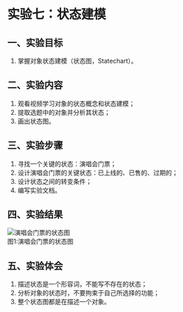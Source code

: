 # 实验七：状态建模

## 一、实验目标

1. 掌握对象状态建模（状态图，Statechart）。

## 二、实验内容  

1. 观看视频学习对象的状态概念和状态建模；
2. 提取选题中的对象并分析其状态；
3. 画出状态图。

## 三、实验步骤  

1. 寻找一个关键的状态：演唱会门票；
2. 设计演唱会门票的关键状态：已上线的、已售的、过期的；
3. 设计状态之间的转变条件；
4. 编写实验文档。

## 四、实验结果  

![演唱会门票的状态图](https://github.com/stop-imagine/uml-modeling-2020/blob/master/students/1714080902325/Lab7_StatechartDiagram.jpg)  
图1:演唱会门票的状态图

## 五、实验体会

1. 描述状态是一个形容词，不能写不存在的状态；
2. 分析对象的状态时，不要拘束于自己所选择的功能；
3. 整个状态图都是在描述一个对象。
